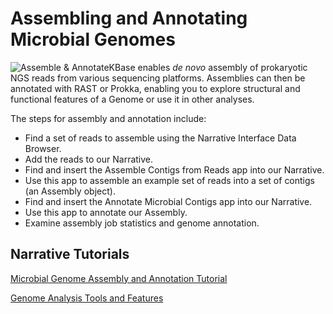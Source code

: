 # Assembling and Annotating Microbial Genomes

![Assemble &amp; Annotate](https://kbase.us/wp-content/uploads/2016/09/genome.jpg)KBase enables _de novo_ assembly of prokaryotic NGS reads from various sequencing platforms. Assemblies can then be annotated with RAST or Prokka, enabling you to explore structural and functional features of a Genome or use it in other analyses. 

The steps for assembly and annotation include:

* Find a set of reads to assemble using the Narrative Interface Data Browser.
* Add the reads to our Narrative.
* Find and insert the Assemble Contigs from Reads app into our Narrative.
* Use this app to assemble an example set of reads into a set of contigs \(an Assembly object\).
* Find and insert the Annotate Microbial Contigs app into our Narrative.
* Use this app to annotate our Assembly.
* Examine assembly job statistics and genome annotation.

## Narrative Tutorials

[Microbial Genome Assembly and Annotation Tutorial](https://narrative.kbase.us/narrative/ws.18188.obj.6)

[Genome Analysis Tools and Features](https://narrative.kbase.us/narrative/48493)

